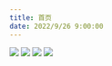 ```yaml
---
title: 首页
date: 2022/9/26 9:00:00
---
```

![](../images/1242*2688-1.jpg)
![](../images/1242*2688-2.jpg)
![](../images/1242*2688-3.jpg)
![](../images/1242*2688-4.jpg)
